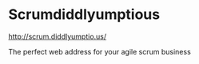 # Scrumdiddlyumptious

http://scrum.diddlyumptio.us/

The perfect web address for your agile scrum business
